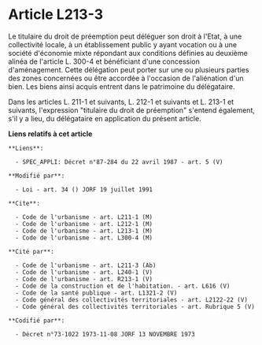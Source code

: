 # Article L213-3

Le titulaire du droit de préemption peut déléguer son droit à l'Etat, à une collectivité locale, à un établissement public y
ayant vocation ou à une société d'économie mixte répondant aux conditions définies au deuxième alinéa de l'article L. 300-4
et bénéficiant d'une concession d'aménagement. Cette délégation peut porter sur une ou plusieurs parties des zones concernées
ou être accordée à l'occasion de l'aliénation d'un bien. Les biens ainsi acquis entrent dans le patrimoine du délégataire.

Dans les articles L. 211-1 et suivants, L. 212-1 et suivants et L. 213-1 et suivants, l'expression "titulaire du droit de
préemption" s'entend également, s'il y a lieu, du délégataire en application du présent article.

**Liens relatifs à cet article**

	**Liens**:

	  - SPEC_APPLI: Décret n°87-284 du 22 avril 1987 - art. 5 (V)

	**Modifié par**:

	  - Loi - art. 34 () JORF 19 juillet 1991

	**Cite**:

	  - Code de l'urbanisme - art. L211-1 (M)
	  - Code de l'urbanisme - art. L212-1 (M)
	  - Code de l'urbanisme - art. L213-1 (M)
	  - Code de l'urbanisme - art. L300-4 (M)

	**Cité par**:

	  - Code de l'urbanisme - art. L211-3 (Ab)
	  - Code de l'urbanisme - art. L240-1 (V)
	  - Code de l'urbanisme - art. R213-1 (V)
	  - Code de la construction et de l'habitation. - art. L616 (V)
	  - Code de la santé publique - art. L1321-2 (V)
	  - Code général des collectivités territoriales - art. L2122-22 (V)
	  - Code général des collectivités territoriales - art. Rubrique 5 (V)

	**Codifié par**:

	  - Décret n°73-1022 1973-11-08 JORF 13 NOVEMBRE 1973

